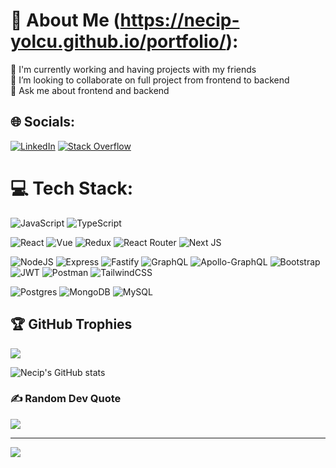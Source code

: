 # 💫 About Me (https://necip-yolcu.github.io/portfolio/):
🔭 I'm currently working and having projects with my friends<br>👯 I’m looking to collaborate on full project from frontend to backend<br>💬 Ask me about frontend and backend


## 🌐 Socials:
[![LinkedIn](https://img.shields.io/badge/LinkedIn-%230077B5.svg?logo=linkedin&logoColor=white)](https://linkedin.com/in/necip-yolcu) [![Stack Overflow](https://img.shields.io/badge/-Stackoverflow-FE7A16?logo=stack-overflow&logoColor=white)](https://stackoverflow.com/users/10751265) 

# 💻 Tech Stack:
![JavaScript](https://img.shields.io/badge/javascript-%23323330.svg?style=for-the-badge&logo=javascript&logoColor=%23F7DF1E) ![TypeScript](https://img.shields.io/badge/typescript-%23007ACC.svg?style=for-the-badge&logo=typescript&logoColor=white) 

![React](https://img.shields.io/badge/react-%2320232a.svg?style=for-the-badge&logo=react&logoColor=%2361DAFB) ![Vue](https://img.shields.io/badge/Vue.js-35495E?style=for-the-badge&logo=vuedotjs&logoColor=4FC08D) ![Redux](https://img.shields.io/badge/redux-%23593d88.svg?style=for-the-badge&logo=redux&logoColor=white) ![React Router](https://img.shields.io/badge/React_Router-CA4245?style=for-the-badge&logo=react-router&logoColor=white) ![Next JS](https://img.shields.io/badge/Next-black?style=for-the-badge&logo=next.js&logoColor=white)

![NodeJS](https://img.shields.io/badge/node.js-6DA55F?style=for-the-badge&logo=node.js&logoColor=white) ![Express](https://img.shields.io/badge/e-EXPRESS%20-blue?style=for-the-badge) ![Fastify](https://img.shields.io/badge/f-FASTIFY%20-green?style=for-the-badge) ![GraphQL](https://img.shields.io/badge/-GraphQL-E10098?style=for-the-badge&logo=graphql&logoColor=white) ![Apollo-GraphQL](https://img.shields.io/badge/-ApolloGraphQL-311C87?style=for-the-badge&logo=apollo-graphql) ![Bootstrap](https://img.shields.io/badge/bootstrap-%23563D7C.svg?style=for-the-badge&logo=bootstrap&logoColor=white) ![JWT](https://img.shields.io/badge/JWT-black?style=for-the-badge&logo=JSON%20web%20tokens) ![Postman](https://img.shields.io/badge/Postman-FF6C37?style=for-the-badge&logo=postman&logoColor=white) ![TailwindCSS](https://img.shields.io/badge/tailwindcss-%2338B2AC.svg?style=for-the-badge&logo=tailwind-css&logoColor=white) 

![Postgres](https://img.shields.io/badge/postgres-%23316192.svg?style=for-the-badge&logo=postgresql&logoColor=white) ![MongoDB](https://img.shields.io/badge/MongoDB-%234ea94b.svg?style=for-the-badge&logo=mongodb&logoColor=white) ![MySQL](https://img.shields.io/badge/MySQL-00000F?style=for-the-badge&logo=mysql&logoColor=white)

## 🏆 GitHub Trophies
![](https://github-profile-trophy.vercel.app/?username=necip-yolcu&theme=radical&no-frame=false&no-bg=false&margin-w=4)

![Necip's GitHub stats](https://github-readme-stats.vercel.app/api?username=necip-yolcu&show_icons=true&theme=merko)

### ✍️ Random Dev Quote
![](https://quotes-github-readme.vercel.app/api?type=horizontal&theme=radical)

---
[![](https://visitcount.itsvg.in/api?id=necip-yolcu&icon=0&color=10)](https://visitcount.itsvg.in)

<!-- Proudly created with GPRM ( https://gprm.itsvg.in ) -->
